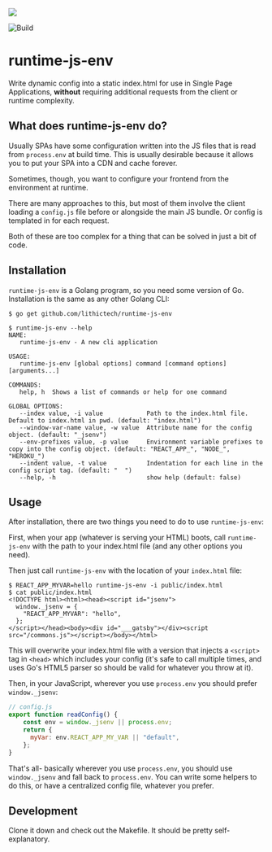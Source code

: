 [![](https://godoc.org/github.com/lithictech/runtime-js-env?status.svg)](http://godoc.org/github.com/lithictech/runtime-js-env)

![Build](https://github.com/lithictech/runtime-js-env/workflows/Build/badge.svg)

# runtime-js-env

Write dynamic config into a static index.html for use in Single Page Applications,
**without** requiring additional requests from the client or runtime complexity.

## What does runtime-js-env do?

Usually SPAs have some configuration written into the JS files
that is read from `process.env` at build time.
This is usually desirable because it allows you to put your SPA into a CDN and cache forever.

Sometimes, though, you want to configure your frontend from the environment at runtime.

There are many approaches to this, but most of them involve the client loading a `config.js` file
before or alongside the main JS bundle. Or config is templated in for each request.

Both of these are too complex for a thing that can be solved in just a bit of code.

## Installation

`runtime-js-env` is a Golang program, so you need some version of Go.
Installation is the same as any other Golang CLI:

```
$ go get github.com/lithictech/runtime-js-env

$ runtime-js-env --help
NAME:
   runtime-js-env - A new cli application

USAGE:
   runtime-js-env [global options] command [command options] [arguments...]

COMMANDS:
   help, h  Shows a list of commands or help for one command

GLOBAL OPTIONS:
   --index value, -i value            Path to the index.html file. Default to index.html in pwd. (default: "index.html")
   --window-var-name value, -w value  Attribute name for the config object. (default: "_jsenv")
   --env-prefixes value, -p value     Environment variable prefixes to copy into the config object. (default: "REACT_APP_", "NODE_", "HEROKU_")
   --indent value, -t value           Indentation for each line in the config script tag. (default: "  ")
   --help, -h                         show help (default: false)
```

## Usage

After installation, there are two things you need to do to use `runtime-js-env`:

First, when your app (whatever is serving your HTML) boots,
call `runtime-js-env` with the path to your index.html file
(and any other options you need).

Then just call `runtime-js-env` with the location of your `index.html` file:

```
$ REACT_APP_MYVAR=hello runtime-js-env -i public/index.html
$ cat public/index.html
<!DOCTYPE html><html><head><script id="jsenv">
  window._jsenv = {
    "REACT_APP_MYVAR": "hello",
  };
</script></head><body><div id="___gatsby"></div><script src="/commons.js"></script></body></html>
```

This will overwrite your index.html file with a version
that injects a `<script>` tag in `<head>` which includes your config
(it's safe to call multiple times, and uses Go's HTML5 parser so should be valid for whatever you throw at it).

Then, in your JavaScript, wherever you use `process.env` you should prefer `window._jsenv`:

```js
// config.js
export function readConfig() {
    const env = window._jsenv || process.env;
    return {
      myVar: env.REACT_APP_MY_VAR || "default",
    };
}
```

That's all- basically wherever you use `process.env`,
you should use `window._jsenv` and fall back to `process.env`.
You can write some helpers to do this, or have a centralized config file, whatever you prefer.

## Development

Clone it down and check out the Makefile. It should be pretty self-explanatory.
